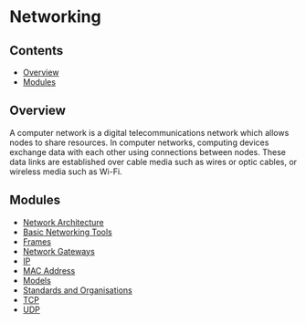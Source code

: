 # Networking
<!--TOC_START-->
## Contents
- [Overview](#overview)
- [Modules](#modules)

<!--TOC_END-->
## Overview
A computer network is a digital telecommunications network which allows nodes to share resources.
In computer networks, computing devices exchange data with each other using connections between nodes.
These data links are established over cable media such as wires or optic cables, or wireless media such as Wi-Fi.
<!--MODULES_START-->
## Modules
- [Network Architecture](./modules/architecture)
- [Basic Networking Tools](./modules/basic-tools)
- [Frames](./modules/frames)
- [Network Gateways](./modules/gateways)
- [IP](./modules/ip)
- [MAC Address](./modules/mac-address)
- [Models](./modules/models)
- [Standards and Organisations](./modules/standards-and-organisations)
- [TCP](./modules/tcp)
- [UDP](./modules/udp)
<!--MODULES_END-->
